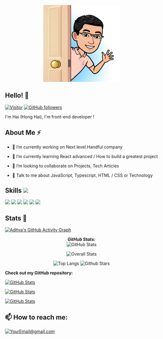 <div align="center">
<img width="50%" height = "50%" src="./dinodev_profile.jpg" alt="cover" />
</div>
<h2>Hello! 👋</h2>

[![Visitor](https://visitor-badge.laobi.icu/badge?page_id=Din0Dev.dinodev)](https://github.com/Din0Dev) [![GitHub followers](https://img.shields.io/github/followers/Din0Dev.svg?style=social&label=Follow)](https://github.com/Din0Dev?tab=followers)

I'm Hai (Hong Hai), I'm front-end developer !

<h2>About Me ⚡</h2>

- 🔭 I’m currently working on Next level.Handful company

- 🌱 I’m currently learning React advanced / How to build a greatest project

- 👯 I’m looking to collaborate on Projects, Tech Articles

- 💬 Talk to me about JavaScript, Typescript, HTML / CSS or Technology

<h2> Skills <img src = "https://media2.giphy.com/media/QssGEmpkyEOhBCb7e1/giphy.gif?cid=ecf05e47a0n3gi1bfqntqmob8g9aid1oyj2wr3ds3mg700bl&rid=giphy.gif" width = 32px>
 </h2>
<a> <img width ='32px' src ='https://raw.githubusercontent.com/rahulbanerjee26/githubAboutMeGenerator/main/icons/css.svg'> </a>
<a> <img width ='32px' src ='https://raw.githubusercontent.com/rahulbanerjee26/githubAboutMeGenerator/main/icons/html.svg'> </a>
<a> <img width ='32px' src ='https://raw.githubusercontent.com/rahulbanerjee26/githubAboutMeGenerator/main/icons/reactjs.svg'> </a>
<a> <img width ='32px' src ='https://raw.githubusercontent.com/rahulbanerjee26/githubAboutMeGenerator/main/icons/javascript.svg'> </a>
<a> <img width ='32px' src ='https://raw.githubusercontent.com/rahulbanerjee26/githubAboutMeGenerator/main/icons/typescript.svg'> </a>
<a><img width ='32px' src ='https://raw.githubusercontent.com/rahulbanerjee26/githubAboutMeGenerator/main/icons/sass.svg'></a>

<h2>Stats 👀 </h2>

[![Aditya's GitHub Activity Graph](https://activity-graph.herokuapp.com/graph?username=Din0Dev&theme=tokyonight)](https://git.io/praveenscience)

<div align="center">
  
  <p align="center">
  <b><em>GitHub Stats:</em></b> <br/>
    <img src="https://github-readme-streak-stats.herokuapp.com/?user=Din0Dev&theme=tokyonight" alt="GitHub Stats" />

![Overall Stats](https://github-readme-stats.vercel.app/api?username=Din0Dev&count_private=true&show_icons=true&hide=contribs&theme=tokyonight)

![Top Langs](https://github-readme-stats.vercel.app/api/top-langs/?username=Din0Dev&layout=compact&theme=tokyonight) ![Github Stars](https://github-readme-stats.vercel.app/api?username=Din0Dev&show_icons=true&locale=en&count_private=true&hide_rank=true&custom_title=My%20GitHub%20Stats&disable_animations=true&theme=tokyonight)

</div>

**Check out my GitHub repository:**

<div>
  <p>
    <a href="https://github.com/Din0Dev/travel-template">
      <img src="https://github-readme-stats.vercel.app/api/pin/?username=Din0dev&repo=travel-template" alt="GitHub Stats" />
    </a>
    </p>
    <p>
    <a href="https://github.com/Din0Dev/tech-view">
      <img src="https://github-readme-stats.vercel.app/api/pin/?username=Din0dev&repo=tech-view" alt="GitHub Stats" />
    </a>
    </p>
    <p>
        <a href="https://github.com/Din0Dev/nft-dragon">
      <img src="https://github-readme-stats.vercel.app/api/pin/?username=Din0dev&repo=nft-dragon" alt="GitHub Stats" />
    </a>
  </p>
</div>

<h2>📫 How to reach me:</h2>

<a href="mailto:honghai251.info@gmail.com">![YourEmail@gmail.com](https://img.shields.io/badge/Gmail-D14836?style=for-the-badge&logo=gmail&logoColor=white)</a>
